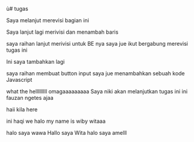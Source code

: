 ù# tugas

Saya melanjut merevisi bagian ini

Saya lanjut lagi merivisi dan menambah baris

saya raihan lanjut merivisi untuk BE nya
saya jue ikut bergabung merevisi tugas ini


Ini saya tambahkan lagi

saya raihan membuat button input
saya jue menambahkan sebuah kode Javascript


what the helllllllll omagaaaaaaaaa
Saya niki akan melanjutkan tugas ini
ini fauzan ngetes ajaa

haii kila here

ini haqi we
halo my name is wiby
witaaa

halo saya wawa
Hallo saya Wita
halo saya amelll
